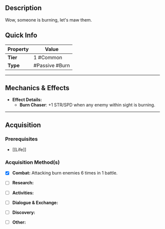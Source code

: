 ## Description
 Wow, someone is burning, let's maw them.

## Quick Info
| Property | Value          |
| -------- | -------------- |
| **Tier** | 1 #Common      |
| **Type** | #Passive #Burn |

---

## Mechanics & Effects
- **Effect Details:**
    - **Burn Chaser**: +1 STR/SPD when any enemy within sight is burning.

---

## Acquisition
### Prerequisites
- [[Life]]

### Acquisition Method(s)
- [x] **Combat:** Attacking burn enemies 6 times in 1 battle.
- [ ] **Research:** 
- [ ] **Activities:** 
- [ ] **Dialogue & Exchange:** 
- [ ] **Discovery:** 
- [ ] **Other:** 

